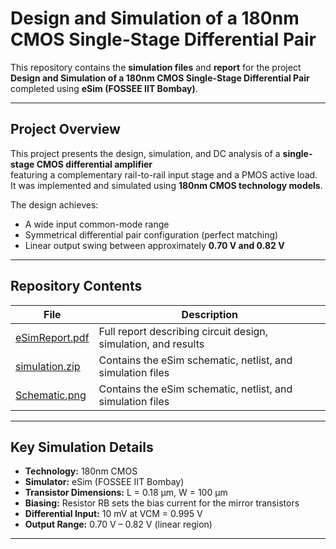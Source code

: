 # Design and Simulation of a 180nm CMOS Single-Stage Differential Pair

This repository contains the **simulation files** and **report** for the project  
**Design and Simulation of a 180nm CMOS Single-Stage Differential Pair**  
completed using **eSim (FOSSEE IIT Bombay)**.

---

##  Project Overview

This project presents the design, simulation, and DC analysis of a **single-stage CMOS differential amplifier**  
featuring a complementary rail-to-rail input stage and a PMOS active load.  
It was implemented and simulated using **180nm CMOS technology models**.

The design achieves:
- A wide input common-mode range  
- Symmetrical differential pair configuration (perfect matching)  
- Linear output swing between approximately **0.70 V and 0.82 V**  

---

##  Repository Contents

| File | Description |
|------|--------------|
| [eSimReport.pdf](eSimReport.pdf) | Full report describing circuit design, simulation, and results |
| [simulation.zip](simulation.zip) | Contains the eSim schematic, netlist, and simulation files |
| [Schematic.png](Schematic.png) | Contains the eSim schematic, netlist, and simulation files |

---

## Key Simulation Details

- **Technology:** 180nm CMOS  
- **Simulator:** eSim (FOSSEE IIT Bombay)  
- **Transistor Dimensions:** L = 0.18 µm, W = 100 µm  
- **Biasing:** Resistor RB sets the bias current for the mirror transistors  
- **Differential Input:** 10 mV at VCM = 0.995 V  
- **Output Range:** 0.70 V – 0.82 V (linear region)

---
